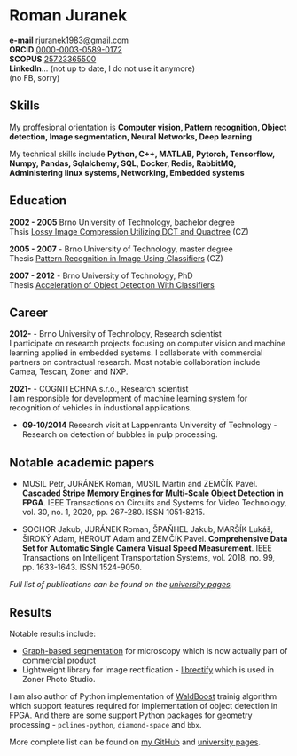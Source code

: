 # Roman Juranek

**e-mail** rjuranek1983@gmail.com \
**ORCID** [0000-0003-0589-0172](https://www.orcid.org/0000-0003-0589-0172)\
**SCOPUS** [25723365500](https://www.scopus.com/authid/detail.uri?authorId=25723365500)\
**LinkedIn**... (not up to date, I do not use it anymore)\
(no FB, sorry)

## Skills
My proffesional orientation is **Computer vision, Pattern recognition, Object detection, Image segmentation, Neural Networks, Deep learning**

My technical skills include **Python, C++, MATLAB, Pytorch, Tensorflow, Numpy, Pandas, Sqlalchemy, SQL, Docker, Redis, RabbitMQ, Administering linux systems, Networking, Embedded systems**

## Education

**2002 - 2005** Brno University of Technology, bachelor degree \
Thsis
[Lossy Image Compression Utilizing DCT and Quadtree](https://wis.fit.vutbr.cz/FIT/db/dir.php/rp/2004/BP/2522.pdf) (CZ)

**2005 - 2007** - Brno University of Technology, master degree \
Thesis [Pattern Recognition in Image Using Classifiers](https://wis.fit.vutbr.cz/FIT/db/dir.php/rp/2006/DP/2620.pdf) (CZ)

**2007 - 2012** - Brno University of Technology, PhD \
Thesis [Acceleration of Object Detection With Classifiers]()

## Career

**2012-** - Brno University of Technology, Research scientist \
I participate on research projects focusing on computer vision and machine learning applied in embedded systems. I collaborate with commercial partners on contractual research. Most notable collaboration include Camea, Tescan, Zoner and NXP.

**2021-** - COGNITECHNA s.r.o., Research scientist \
I am responsible for development of machine learning system for recognition of vehicles in industional applications.
<!--
## Research projects and international collaboration

* CPG - 
* SMECY
* GenEx
* V3C -
* CRAFTERS
* IT4I
* EMC2
* SmartCarPark
* **06/2018 - 11/2021** FitOptiVis
* 5G-Era
-->
* **09-10/2014** Research visit at Lappenranta University of Technology - Research on detection of bubbles in pulp processing.


## Notable academic papers

* MUSIL Petr, JURÁNEK Roman, MUSIL Martin and ZEMČÍK Pavel. **Cascaded Stripe Memory Engines for Multi-Scale Object Detection in FPGA**. IEEE Transactions on Circuits and Systems for Video Technology, vol. 30, no. 1, 2020, pp. 267-280. ISSN 1051-8215.

* SOCHOR Jakub, JURÁNEK Roman, ŠPAŇHEL Jakub, MARŠÍK Lukáš, ŠIROKÝ Adam, HEROUT Adam and ZEMČÍK Pavel. **Comprehensive Data Set for Automatic Single Camera Visual Speed Measurement**. IEEE Transactions on Intelligent Transportation Systems, vol. 2018, no. 99, pp. 1633-1643. ISSN 1524-9050.

*Full list of publications can be found on the [university pages](https://www.fit.vut.cz/person/ijuranek/publications/.en).*

## Results

Notable results include:
* [Graph-based segmentation](https://github.com/RomanJuranek/graph-segmentation) for microscopy which is now actually part of commercial product
* Lightweight library for image rectification - [librectify](https://github.com/RomanJuranek/librectify) which is used in Zoner Photo Studio.

I am also author of Python implementation of [WaldBoost](https://github.com/RomanJuranek/librectify) trainig algorithm which support features required for implementation of object detection in FPGA. And there are some support Python packages for geometry processing - `pclines-python`, `diamond-space` and `bbx`.

More complete list can be found on [my GitHub](https://github.com/RomanJuranek) and [university pages](https://www.fit.vut.cz/person/ijuranek/products/.en).